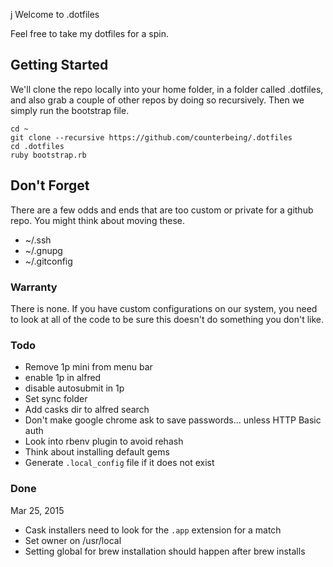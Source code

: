 j Welcome to .dotfiles

Feel free to take my dotfiles for a spin.

## Getting Started
We'll clone the repo locally into your home folder, in a folder called .dotfiles, and also grab a couple of other repos by doing so recursively. Then we simply run the bootstrap file.

```
cd ~
git clone --recursive https://github.com/counterbeing/.dotfiles
cd .dotfiles
ruby bootstrap.rb
```

## Don't Forget

There are a few odds and ends that are too custom or private for a github repo. You might think about moving these.

- ~/.ssh
- ~/.gnupg
- ~/.gitconfig

### Warranty

There is none. If you have custom configurations on our system, you need to look at all of the code to be sure this doesn't do something you don't like.


### Todo
- Remove 1p mini from menu bar
- enable 1p in alfred
- disable autosubmit in 1p
- Set sync folder
- Add casks dir to alfred search
- Don't make google chrome ask to save passwords... unless HTTP Basic auth
- Look into rbenv plugin to avoid rehash
- Think about installing default gems
- Generate `.local_config` file if it does not exist

### Done
Mar 25, 2015
- Cask installers need to look for the `.app` extension for a match
- Set owner on /usr/local
- Setting global for brew installation should happen after brew installs
